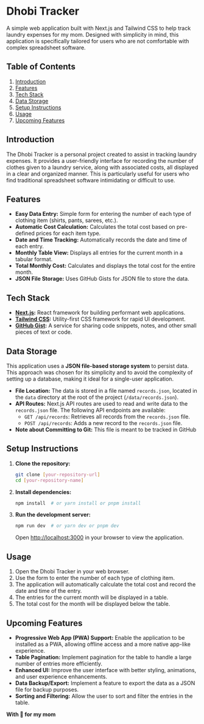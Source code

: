 # Dhobi Tracker

A simple web application built with Next.js and Tailwind CSS to help track laundry expenses for my mom. Designed with simplicity in mind, this application is specifically tailored for users who are not comfortable with complex spreadsheet software.

## Table of Contents

1.  [Introduction](#introduction)
2.  [Features](#features)
3.  [Tech Stack](#tech-stack)
4.  [Data Storage](#data-storage)
5.  [Setup Instructions](#setup-instructions)
6.  [Usage](#usage)
7.  [Upcoming Features](#upcoming-features)

## Introduction

The Dhobi Tracker is a personal project created to assist in tracking laundry expenses. It provides a user-friendly interface for recording the number of clothes given to a laundry service, along with associated costs, all displayed in a clear and organized manner. This is particularly useful for users who find traditional spreadsheet software intimidating or difficult to use.

## Features

- **Easy Data Entry:** Simple form for entering the number of each type of clothing item (shirts, pants, sarees, etc.).
- **Automatic Cost Calculation:** Calculates the total cost based on pre-defined prices for each item type.
- **Date and Time Tracking:** Automatically records the date and time of each entry.
- **Monthly Table View:** Displays all entries for the current month in a tabular format.
- **Total Monthly Cost:** Calculates and displays the total cost for the entire month.
- **JSON File Storage:** Uses GitHub Gists for JSON file to store the data.

## Tech Stack

- **[Next.js](https://nextjs.org/):** React framework for building performant web applications.
- **[Tailwind CSS](https://tailwindcss.com/):** Utility-first CSS framework for rapid UI development.
- **[GitHub Gist](https://gist.github.com/):**  A service for sharing code snippets, notes, and other small pieces of text or code.

## Data Storage

This application uses a **JSON file-based storage system** to persist data. This approach was chosen for its simplicity and to avoid the complexity of setting up a database, making it ideal for a single-user application.

- **File Location:** The data is stored in a file named `records.json`, located in the `data` directory at the root of the project (`/data/records.json`).
- **API Routes:** Next.js API routes are used to read and write data to the `records.json` file. The following API endpoints are available:
  - `GET /api/records`: Retrieves all records from the `records.json` file.
  - `POST /api/records`: Adds a new record to the `records.json` file.
- **Note about Committing to Git:** This file is meant to be tracked in GitHub

## Setup Instructions

1.  **Clone the repository:**

    ```bash
    git clone [your-repository-url]
    cd [your-repository-name]
    ```

2.  **Install dependencies:**

    ```bash
    npm install  # or yarn install or pnpm install
    ```

3.  **Run the development server:**

    ```bash
    npm run dev  # or yarn dev or pnpm dev
    ```

    Open [http://localhost:3000](http://localhost:3000) in your browser to view the application.

## Usage

1.  Open the Dhobi Tracker in your web browser.
2.  Use the form to enter the number of each type of clothing item.
3.  The application will automatically calculate the total cost and record the date and time of the entry.
4.  The entries for the current month will be displayed in a table.
5.  The total cost for the month will be displayed below the table.

## Upcoming Features

- **Progressive Web App (PWA) Support:** Enable the application to be installed as a PWA, allowing offline access and a more native app-like experience.
- **Table Pagination:** Implement pagination for the table to handle a large number of entries more efficiently.
- **Enhanced UI:** Improve the user interface with better styling, animations, and user experience enhancements.
- **Data Backup/Export:** Implement a feature to export the data as a JSON file for backup purposes.
- **Sorting and Filtering:** Allow the user to sort and filter the entries in the table.

**With 💖 for my mom**

